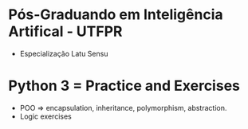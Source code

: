 # Pós-Graduando em Inteligência Artifical - UTFPR 
- Especialização Latu Sensu

# Python 3 = Practice and Exercises
- POO => encapsulation, inheritance, polymorphism, abstraction.
- Logic exercises